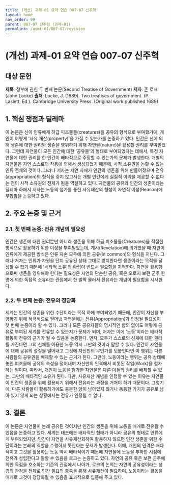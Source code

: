 ```yaml
---
title: (개선) 과제-01 요약 연습 007-07 신주혁
layout: home
nav_order: 99
parent: 007-07 신주혁 (과제-01)
permalink: /asmt-01/007-07/revision
---
```


# (개선) 과제-01 요약 연습 007-07 신주혁 


## 대상 문헌
**제목**: 정부에 관한 두 번째 논문(Second Treatise of Government)
**저자**: 존 로크(John Locke)
**출처**: Locke, J. (1689). Two treatises of government. (P. Laslett, Ed.). Cambridge University Press. (Original work published 1689)

## 1. 핵심 쟁점과 딜레마  
이 논문은 신이 인류에게 하급 피조물들(creatures)을 공유의 형식으로 부여했기에, 개인이 어떻게 ‘사유 재산(property)’을 가질 수 있는가를 논증하고 있다. 인간은 신에 의해 생존에 대한 권리와 생존을 영위하기 위해 자연물(nature)을 활용할 권리를 부여받았다. 그런데 자연물이 모든 인간에 대한 ‘공유물’의 형태로 부여되었다는 데에서, 특정 자연물에 대한 권리를 한 인간이 배타적으로 주장할 수 있는가의 문제가 발생한다. 개별의 자연물은 자연 스스로의 작용에 의해서 생성되었기 때문에, 사적 소유권을 논할 수 없는 인류 전체의 것이다. 그러나 저자는 자연 자체가 인간의 생존을 위해 만들어졌으며 전유(appropriation)의 형식을 갖지 않고서는 개별 인간에게 실질적 이익을 제공할 수 없다는 점이 사적 소유권의 전제가 됨을 역설하고 있다. 자연물의 공유와 인간의 생존이라는 딜레마 하에서 저자는 노동의 첨가를 통한 사유재산의 형성이 자연적 이성(Reason)에 부합함을 논증하고 있다.

## 2. 주요 논증 및 근거  

### 2.1. 첫 번째 논증: 전유 개념의 필요성
인간은 생존에 대한 권리뿐만 아니라 생존을 위해 하급 피조물들(Creatures)을 적절한 방식으로 활용하기 위한 이성을 부여받았는데, 계시(Revelation)에 의거했을 때 자연이 인류에게 제공된 방식은 인류 자손 모두에 의한 공유(in common)의 형식을 지닌다. 그러나 저자는 인류가 자원을 단지 공유된 상태 그대로 방치한다면 생존이라는 목적을 달성할 수 없기 때문에 '배타적 소유'의 확립이 반드시 필요함을 지적한다. 자연을 활용함으로써 생존을 영위해야 한다는 필요성은 자연의 단순한 공유, 혹은 오로지 보편 군주 한 명에 의한 독점적 소유라는 관점에서 한 발짝 물러서 전유라는 개념이 필요함을 시사한다.

### 2.2. 두 번째 논증: 전유의 정당화
세계는 인간의 생존을 위한 수단이라는 목적 하에 부여되었기 때문에, 인간이 자신을 부양하기 위해 적극적으로 얻어낸 자연물에는 전유(Appropriation)가 인정될 필요성이 첫 번째 논증이라 할 수 있다. 그러나 모든 공유자들의 명시적인 합의 없이도 어떻게 공유로 부여된 세계를 전유할 수 있는지가 문제가 되며, 저자는 이에 '노동'이라는 배타적 활동이 전유의 근거가 될 수 있음을 논증한다. 먼저, 모두가 스스로의 신체에 대한 권리를 가진다면 그의 신체를 이용한 노동 역시 그만의 것이라 말할 수 있다. 인간이 자연물에 대해 공유의 성질을 덜어내고 그것에 자신만의 무언가를 덧붙인다면 이 행위는 다른 사람들의 공유권을 배제할 수 있는 근거가 된다. 그런데, 노동이라는 행위는 공유 상태에 놓인 피조물에 공유의 속성을 덜어내며 자신만의 인격에서 비롯된 작업(Work)을 첨가하는 일이다. 따라서, 개인이 노동을 첨가한 자연물은 다른 이들의 권리를 배제할 수 있는, 그만의 배타적인 소유가 된다. 다만, 사유재산 개념을 인정할 수 있는 이유는 자연물이 인간의 생존을 위해 활용되기 위해서 전유라는 과정을 거쳐야 하기 때문이다. 그렇기에, 다른 사람들이 활용하기에도 충분한 양이 남아있지 않거나 동등한 가치가 공유로 남아 있지 않게 되는 상황에서는 전유가 인정될 수 없다.

## 3. 결론  
이 논문은 자연물이 본래 공유된 것이지만 인간의 생존을 위해 노동을 매개로 전유될 수 있음을 논증하고 있다. 세계는 태초에는 배타적인 형태가 아니라 공유의 형태로 인류에게 부여되었지만, 인간이 자연을 사유재산화하여 활용하지 않으면 인간 생존을 위한 수단이라는 본래의 역할을 수행하지 못한다는 문제가 발생한다. 이때, 개인의 인격은 배타적이고 그것을 활용하는 노동 역시 배타적이기 때문에 자연물에 노동을 투하한 시점에 전유가 성립한다고 말할 수 있음을 로크는 논증하고 있다. 자연의 공유 혹은 보편 군주에 의한 독점을 호소하는 기존의 관점에서 나아가, 로크의 논의는 자연의 공유성이라는 성경의 관점을 전제로 인간 필요의 충족을 위해 사유재산이 필요하며, 노동이라는 활동을 매개로 그것이 정당화될 수 있음을 효과적으로 입증해 주고 있다.